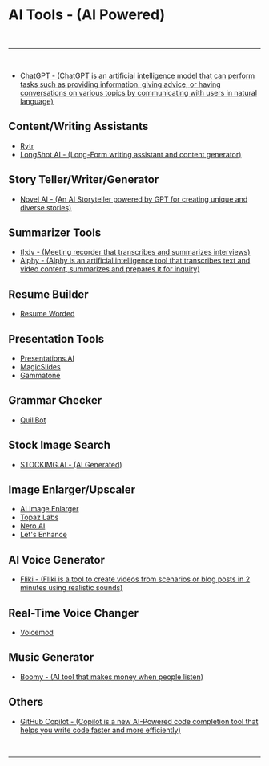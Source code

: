 # AI Tools - (AI Powered)

<br>

---

<br>

- [ChatGPT - (ChatGPT is an artificial intelligence model that can perform tasks such as providing information, giving advice, or having conversations on various topics by communicating with users in natural language)](https://openai.com/blog/chatgpt)

## Content/Writing Assistants

- [Rytr](https://rytr.me/)
- [LongShot AI - (Long-Form writing assistant and content generator)](https://longshot.ai/)

## Story Teller/Writer/Generator

- [Novel AI - (An AI Storyteller powered by GPT for creating unique and diverse stories)](https://novelai.net/)

## Summarizer Tools

- [tl;dv - (Meeting recorder that transcribes and summarizes interviews)](https://tldv.io/)
- [Alphy - (Alphy is an artificial intelligence tool that transcribes text and video content, summarizes and prepares it for inquiry)](https://alphy.app/)

## Resume Builder

- [Resume Worded](https://resumeworded.com/)

## Presentation Tools

- [Presentations.AI](https://www.presentations.ai/)
- [MagicSlides](https://www.magicslides.app/)
- [Gammatone](https://gamma.app/)

## Grammar Checker

- [QuillBot](https://quillbot.com/)

## Stock Image Search

- [STOCKIMG.AI - (AI Generated)](https://stockimg.ai/)

## Image Enlarger/Upscaler

- [AI Image Enlarger](https://imglarger.com/)
- [Topaz Labs](https://www.topazlabs.com/)
- [Nero AI](https://ai.nero.com/)
- [Let's Enhance](https://letsenhance.io/)

## AI Voice Generator

- [Fliki - (Fliki is a tool to create videos from scenarios or blog posts in 2 minutes using realistic sounds)](https://fliki.ai/)

## Real-Time Voice Changer

- [Voicemod](https://www.voicemod.net/)

## Music Generator

- [Boomy - (AI tool that makes money when people listen)](https://boomy.com/)

## Others

- [GitHub Copilot - (Copilot is a new AI-Powered code completion tool that helps you write code faster and more efficiently)](https://github.com/features/copilot/)

<br>

---
